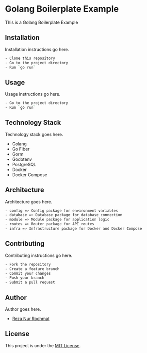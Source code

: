# Golang Boilerplate Example

This is a Golang Boilerplate Example

## Installation

Installation instructions go here.

```bash
- Clone this repository
- Go to the project directory
- Run `go run`
```

## Usage

Usage instructions go here.

```bash
- Go to the project directory
- Run `go run`
```

## Technology Stack

Technology stack goes here.

- Golang
- Go Fiber
- Gorm
- Godotenv
- PostgreSQL
- Docker
- Docker Compose

## Architecture

Architecture goes here.

```bash
- config => Config package for environment variables
- database => Database package for database connection
- module => Module package for application logic
- routes => Router package for API routes
- infra => Infrastructure package for Docker and Docker Compose
```

## Contributing

Contributing instructions go here.

```bash
- Fork the repository
- Create a feature branch
- Commit your changes
- Push your branch
- Submit a pull request
```

## Author

Author goes here.

- [Reza Nur Rochmat](https://github.com/RezaNurRochmat13)

## License

This project is under the [MIT License](https://opensource.org/licenses/MIT).